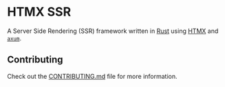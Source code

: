 # HTMX SSR

A Server Side Rendering (SSR) framework written in
[Rust](https://www.rust-lang.org/) using [HTMX](https://htmx.org/) and
[`axum`](https://crates.io/crates/axum).

## Contributing

Check out the [CONTRIBUTING.md](CONTRIBUTING.md) file for more information.
